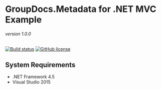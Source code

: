 # GroupDocs.Metadata for .NET MVC Example
###### version 1.0.0

[![Build status](https://ci.appveyor.com/api/projects/status/t40gr8bgr1msty7c?svg=true)](https://ci.appveyor.com/project/bobkovalex/groupdocs-metadata-for-net-mvc)
[![GitHub license](https://img.shields.io/github/license/groupdocs-metadata/GroupDocs.Metadata-for-.NET-MVC.svg)](https://github.com/groupdocs-metadata/GroupDocs.Metadata-for-.NET-MVC/blob/master/LICENSE)

## System Requirements
- .NET Framework 4.5
- Visual Studio 2015
